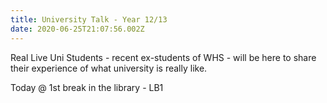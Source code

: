 ```yaml
---
title: University Talk - Year 12/13
date: 2020-06-25T21:07:56.002Z
---
```

Real Live Uni Students - recent ex-students of WHS - will be here to share their experience of what university is really like. 

Today @ 1st break in the library - LB1